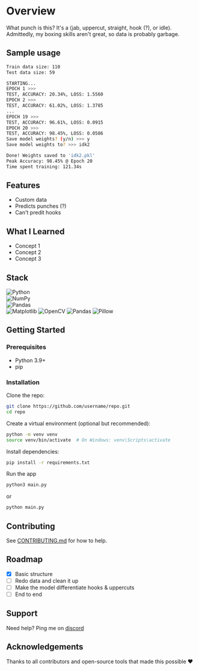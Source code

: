 # Overview
What punch is this? It's a (jab, uppercut, straight, hook (?), or idle). Admittedly, my boxing skills aren't great, so data is probably garbage.

## Sample usage
```bash
Train data size: 110
Test data size: 59

STARTING...
EPOCH 1 >>>
TEST, ACCURACY: 20.34%, LOSS: 1.5560
EPOCH 2 >>>
TEST, ACCURACY: 61.02%, LOSS: 1.3785
...
EPOCH 19 >>>
TEST, ACCURACY: 96.61%, LOSS: 0.0915
EPOCH 20 >>>
TEST, ACCURACY: 98.45%, LOSS: 0.0586
Save model weights? (y/n) >>> y
Save model weights to? >>> idk2

Done! Weights saved to 'idk2.pkl'
Peak Accuracy: 98.45% @ Epoch 20
Time spent training: 121.34s
```

## Features

- Custom data 
- Predicts punches (?)
- Can't predit hooks

## What I Learned

- Concept 1
- Concept 2
- Concept 3

## Stack

![Python](https://img.shields.io/badge/python-3670A0?style=for-the-badge&logo=python&logoColor=white)  
![NumPy](https://img.shields.io/badge/numpy-%23013243.svg?style=for-the-badge&logo=numpy&logoColor=white)  
![Pandas](https://img.shields.io/badge/pandas-%23150458.svg?style=for-the-badge&logo=pandas&logoColor=white)  
![Matplotlib](https://img.shields.io/badge/matplotlib-%23ffffff.svg?style=for-the-badge&logo=matplotlib&logoColor=black)
![OpenCV](https://img.shields.io/badge/OpenCV-enabled-blue?logo=opencv)
![Pandas](https://img.shields.io/badge/Pandas-enabled-yellow?logo=pandas&logoColor=black)
![Pillow](https://img.shields.io/badge/Pillow-enabled-lightgrey?logo=python)

## Getting Started

### Prerequisites

- Python 3.9+
- pip

### Installation

Clone the repo:

```bash
git clone https://github.com/username/repo.git
cd repo
```

Create a virtual environment (optional but recommended):

```bash
python -m venv venv
source venv/bin/activate  # On Windows: venv\Scripts\activate
```

Install dependencies:

```bash
pip install -r requirements.txt
```

Run the app

```bash
python3 main.py
```

or

```bash
python main.py
```

## Contributing

See [CONTRIBUTING.md](./docs/CONTRIBUTING.md) for how to help.

## Roadmap

- [x] Basic structure
- [ ] Redo data and clean it up
- [ ] Make the model differentiate hooks & uppercuts
- [ ] End to end

## Support

Need help? Ping me on [discord](https://discord.com/users/521872289231273994)

## Acknowledgements

Thanks to all contributors and open-source tools that made this possible ❤️
